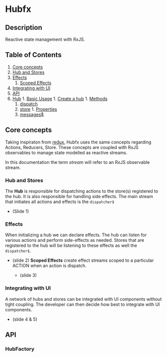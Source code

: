 # Hubfx

## Description

Reactive state management with RxJS.

## Table of Contents

1. [Core concepts](#core-concepts)
  1. [Hub and Stores](#hub-stores)
  1. [Effects](#effects)
     1. [Scoped Effects](#scoped-effects)
  1. [Integrating with UI](#integration)
1. [API](#api)
  1. [Hub](#hub)
    1. [Basic Usage](#hub-usage)
    1. [Create a hub](#hub-create)
    1. [Methods](#hub-methods)
      1. [dispatch](#hub-dispatch)
      1. [store](#hub-store-create)
    1. [Properties](#hub-properties)
      1. [messages$](#hub-messages)

## Core concepts <a name="core-concepts"></a>

Taking inspiraton from [redux](https://redux.js.org/introduction/core-concepts), Hubfx uses the same concepts regarding Actions, Reducers, Store. These concepts are coupled with RxJS observables to manage state modelled as reactive streams.

In this documentation the term *stream* will refer to an RxJS observable stream.

### Hub and Stores <a name="hub-stores"></a>

The **Hub** is responsible for dispatching actions to the store(s) registered to the hub. It is also responsible for handling side effects. The main stream that initiates all actions and effects is the `dispatcher$` 

- (Slide 1)

### Effects<a name="effects"></a>

When initializing a hub we can declare effects. The hub can listen for various actions and perform side-effects as needed. Stores that are registered to the hub will be listening to these effects as well the `dispatcher$`.

- (slide 2)
**Scoped Effects** create effect streams scoped to a particular ACTION when an action is dispatch.<a name="scoped-effects"></a>

  - (slide 3)

### Integrating with UI <a name="integration"></a>
A network of hubs and stores can be integrated with UI components without tight coupling. The developer can then decide how best to integrate with UI components.

- (slide 4 & 5)

## API <a name="api"></a>
### HubFactory

